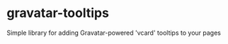 gravatar-tooltips
=================

Simple library for adding Gravatar-powered 'vcard' tooltips to your pages

